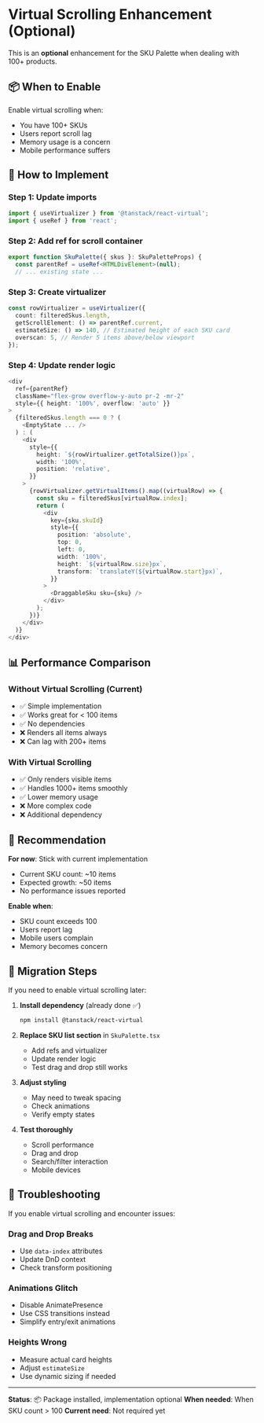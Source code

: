 # Virtual Scrolling Enhancement (Optional)

This is an **optional** enhancement for the SKU Palette when dealing with 100+ products.

## 📦 When to Enable

Enable virtual scrolling when:
- You have 100+ SKUs
- Users report scroll lag
- Memory usage is a concern
- Mobile performance suffers

## 🚀 How to Implement

### Step 1: Update imports
```typescript
import { useVirtualizer } from '@tanstack/react-virtual';
import { useRef } from 'react';
```

### Step 2: Add ref for scroll container
```typescript
export function SkuPalette({ skus }: SkuPaletteProps) {
  const parentRef = useRef<HTMLDivElement>(null);
  // ... existing state ...
```

### Step 3: Create virtualizer
```typescript
const rowVirtualizer = useVirtualizer({
  count: filteredSkus.length,
  getScrollElement: () => parentRef.current,
  estimateSize: () => 140, // Estimated height of each SKU card
  overscan: 5, // Render 5 items above/below viewport
});
```

### Step 4: Update render logic
```typescript
<div 
  ref={parentRef}
  className="flex-grow overflow-y-auto pr-2 -mr-2"
  style={{ height: '100%', overflow: 'auto' }}
>
  {filteredSkus.length === 0 ? (
    <EmptyState ... />
  ) : (
    <div
      style={{
        height: `${rowVirtualizer.getTotalSize()}px`,
        width: '100%',
        position: 'relative',
      }}
    >
      {rowVirtualizer.getVirtualItems().map((virtualRow) => {
        const sku = filteredSkus[virtualRow.index];
        return (
          <div
            key={sku.skuId}
            style={{
              position: 'absolute',
              top: 0,
              left: 0,
              width: '100%',
              height: `${virtualRow.size}px`,
              transform: `translateY(${virtualRow.start}px)`,
            }}
          >
            <DraggableSku sku={sku} />
          </div>
        );
      })}
    </div>
  )}
</div>
```

## 📊 Performance Comparison

### Without Virtual Scrolling (Current)
- ✅ Simple implementation
- ✅ Works great for < 100 items
- ✅ No dependencies
- ❌ Renders all items always
- ❌ Can lag with 200+ items

### With Virtual Scrolling
- ✅ Only renders visible items
- ✅ Handles 1000+ items smoothly
- ✅ Lower memory usage
- ❌ More complex code
- ❌ Additional dependency

## 🎯 Recommendation

**For now**: Stick with current implementation
- Current SKU count: ~10 items
- Expected growth: ~50 items
- No performance issues reported

**Enable when**:
- SKU count exceeds 100
- Users report lag
- Mobile users complain
- Memory becomes concern

## 📝 Migration Steps

If you need to enable virtual scrolling later:

1. **Install dependency** (already done ✅)
   ```bash
   npm install @tanstack/react-virtual
   ```

2. **Replace SKU list section** in `SkuPalette.tsx`
   - Add refs and virtualizer
   - Update render logic
   - Test drag and drop still works

3. **Adjust styling**
   - May need to tweak spacing
   - Check animations
   - Verify empty states

4. **Test thoroughly**
   - Scroll performance
   - Drag and drop
   - Search/filter interaction
   - Mobile devices

## 🔧 Troubleshooting

If you enable virtual scrolling and encounter issues:

### Drag and Drop Breaks
- Use `data-index` attributes
- Update DnD context
- Check transform positioning

### Animations Glitch
- Disable AnimatePresence
- Use CSS transitions instead
- Simplify entry/exit animations

### Heights Wrong
- Measure actual card heights
- Adjust `estimateSize`
- Use dynamic sizing if needed

---

**Status**: 📦 Package installed, implementation optional
**When needed**: When SKU count > 100
**Current need**: Not required yet

